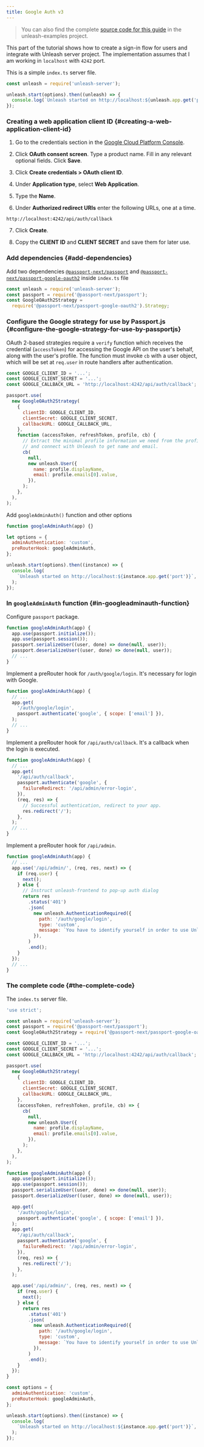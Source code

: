 ```yaml
---
title: Google Auth v3
---
```


> You can also find the complete [source code for this guide](https://github.com/Unleash/unleash-examples/tree/main/v3/securing-google-auth) in the unleash-examples project.

This part of the tutorial shows how to create a sign-in flow for users and integrate with Unleash server project. The implementation assumes that I am working in `localhost` with `4242` port.

This is a simple `index.ts` server file.

```javascript
const unleash = require('unleash-server');

unleash.start(options).then((unleash) => {
  console.log(`Unleash started on http://localhost:${unleash.app.get('port')}`);
});
```

### Creating a web application client ID {#creating-a-web-application-client-id}

1. Go to the credentials section in the [Google Cloud Platform Console](https://console.cloud.google.com/apis/credentials?_ga=2.77615956.-1991581217.1542834301).

2. Click **OAuth consent screen**. Type a product name. Fill in any relevant optional fields. Click **Save**.

3. Click **Create credentials > OAuth client ID**.

4. Under **Application type**, select **Web Application**.

5. Type the **Name**.

6. Under **Authorized redirect URIs** enter the following URLs, one at a time.

```
http://localhost:4242/api/auth/callback
```

7. Click **Create**.

8. Copy the **CLIENT ID** and **CLIENT SECRET** and save them for later use.

### Add dependencies {#add-dependencies}

Add two dependencies [`@passport-next/passport`](https://www.npmjs.com/package/@passport-next/passport) and [`@passport-next/passport-google-oauth2`](https://www.npmjs.com/package/@passport-next/passport-google-oauth2) inside `index.ts` file

```js
const unleash = require('unleash-server');
const passport = require('@passport-next/passport');
const GoogleOAuth2Strategy =
  require('@passport-next/passport-google-oauth2').Strategy;
```

### Configure the Google strategy for use by Passport.js {#configure-the-google-strategy-for-use-by-passportjs}

OAuth 2-based strategies require a `verify` function which receives the credential (`accessToken`) for accessing the Google API on the user's behalf, along with the user's profile. The function must invoke `cb` with a user object, which will be set at `req.user` in route handlers after authentication.

```js
const GOOGLE_CLIENT_ID = '...';
const GOOGLE_CLIENT_SECRET = '...';
const GOOGLE_CALLBACK_URL = 'http://localhost:4242/api/auth/callback';

passport.use(
  new GoogleOAuth2Strategy(
    {
      clientID: GOOGLE_CLIENT_ID,
      clientSecret: GOOGLE_CLIENT_SECRET,
      callbackURL: GOOGLE_CALLBACK_URL,
    },
    function (accessToken, refreshToken, profile, cb) {
      // Extract the minimal profile information we need from the profile object
      // and connect with Unleash to get name and email.
      cb(
        null,
        new unleash.User({
          name: profile.displayName,
          email: profile.emails[0].value,
        }),
      );
    },
  ),
);
```

Add `googleAdminAuth()` function and other options

```js
function googleAdminAuth(app) {}

let options = {
  adminAuthentication: 'custom',
  preRouterHook: googleAdminAuth,
};

unleash.start(options).then((instance) => {
  console.log(
    `Unleash started on http://localhost:${instance.app.get('port')}`,
  );
});
```

### In `googleAdminAuth` function {#in-googleadminauth-function}

Configure `passport` package.

```js
function googleAdminAuth(app) {
  app.use(passport.initialize());
  app.use(passport.session());
  passport.serializeUser((user, done) => done(null, user));
  passport.deserializeUser((user, done) => done(null, user));
  // ...
}
```

Implement a preRouter hook for `/auth/google/login`. It's necessary for login with Google.

```js
function googleAdminAuth(app) {
  // ...
  app.get(
    '/auth/google/login',
    passport.authenticate('google', { scope: ['email'] }),
  );
  // ...
}
```

Implement a preRouter hook for `/api/auth/callback`. It's a callback when the login is executed.

```js
function googleAdminAuth(app) {
  // ...
  app.get(
    '/api/auth/callback',
    passport.authenticate('google', {
      failureRedirect: '/api/admin/error-login',
    }),
    (req, res) => {
      // Successful authentication, redirect to your app.
      res.redirect('/');
    },
  );
  // ...
}
```

Implement a preRouter hook for `/api/admin`.

```js
function googleAdminAuth(app) {
  // ...
  app.use('/api/admin/', (req, res, next) => {
    if (req.user) {
      next();
    } else {
      // Instruct unleash-frontend to pop-up auth dialog
      return res
        .status('401')
        .json(
          new unleash.AuthenticationRequired({
            path: '/auth/google/login',
            type: 'custom',
            message: `You have to identify yourself in order to use Unleash. Click the button and follow the instructions.`,
          }),
        )
        .end();
    }
  });
  // ...
}
```

### The complete code {#the-complete-code}

The `index.ts` server file.

```js
'use strict';

const unleash = require('unleash-server');
const passport = require('@passport-next/passport');
const GoogleOAuth2Strategy = require('@passport-next/passport-google-oauth2');

const GOOGLE_CLIENT_ID = '...';
const GOOGLE_CLIENT_SECRET = '...';
const GOOGLE_CALLBACK_URL = 'http://localhost:4242/api/auth/callback';

passport.use(
  new GoogleOAuth2Strategy(
    {
      clientID: GOOGLE_CLIENT_ID,
      clientSecret: GOOGLE_CLIENT_SECRET,
      callbackURL: GOOGLE_CALLBACK_URL,
    },
    (accessToken, refreshToken, profile, cb) => {
      cb(
        null,
        new unleash.User({
          name: profile.displayName,
          email: profile.emails[0].value,
        }),
      );
    },
  ),
);

function googleAdminAuth(app) {
  app.use(passport.initialize());
  app.use(passport.session());
  passport.serializeUser((user, done) => done(null, user));
  passport.deserializeUser((user, done) => done(null, user));

  app.get(
    '/auth/google/login',
    passport.authenticate('google', { scope: ['email'] }),
  );
  app.get(
    '/api/auth/callback',
    passport.authenticate('google', {
      failureRedirect: '/api/admin/error-login',
    }),
    (req, res) => {
      res.redirect('/');
    },
  );

  app.use('/api/admin/', (req, res, next) => {
    if (req.user) {
      next();
    } else {
      return res
        .status('401')
        .json(
          new unleash.AuthenticationRequired({
            path: '/auth/google/login',
            type: 'custom',
            message: `You have to identify yourself in order to use Unleash. Click the button and follow the instructions.`,
          }),
        )
        .end();
    }
  });
}

const options = {
  adminAuthentication: 'custom',
  preRouterHook: googleAdminAuth,
};

unleash.start(options).then((instance) => {
  console.log(
    `Unleash started on http://localhost:${instance.app.get('port')}`,
  );
});
```
